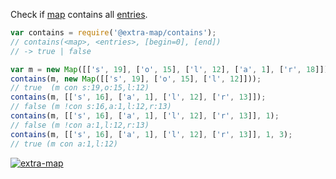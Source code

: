 Check if [map] contains all [entries].

```javascript
var contains = require('@extra-map/contains');
// contains(<map>, <entries>, [begin=0], [end])
// -> true | false

var m = new Map([['s', 19], ['o', 15], ['l', 12], ['a', 1], ['r', 18]]);
contains(m, new Map([['s', 19], ['o', 15], ['l', 12]]));
// true  (m con s:19,o:15,l:12)
contains(m, [['s', 16], ['a', 1], ['l', 12], ['r', 13]]);
// false (m !con s:16,a:1,l:12,r:13)
contains(m, [['s', 16], ['a', 1], ['l', 12], ['r', 13]], 1);
// false (m !con a:1,l:12,r:13)
contains(m, [['s', 16], ['a', 1], ['l', 12], ['r', 13]], 1, 3);
// true (m con a:1,l:12)
```


[![extra-map](https://i.imgur.com/MCb8pjO.jpg)](https://www.npmjs.com/package/extra-map)

[map]: https://developer.mozilla.org/en-US/docs/Web/JavaScript/Reference/Global_Objects/Map
[entries]: https://www.npmjs.com/package/entries-is
